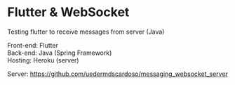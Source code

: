 # Flutter & WebSocket

Testing flutter to receive messages from server (Java)

Front-end: Flutter <br />
Back-end: Java (Spring Framework) <br />
Hosting: Heroku (server)

Server: https://github.com/uedermdscardoso/messaging_websocket_server
